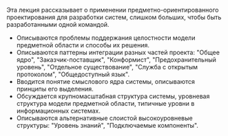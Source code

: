 Эта лекция рассказывает о применении предметно-ориентированного проектирования для разработки систем, слишком больших, чтобы быть разработанными одной командой.

- Описываются проблемы поддержания целостности модели предметной области и способы их решения.
- Описываются паттерны интеграции разных частей проекта: "Общее ядро", "Заказчик-поставщик", "Конформист", "Предохранительный уровень", "Отдельное существование", "Служба с открытым протоколом", "Общедоступный язык".
- Вводится понятие смыслового ядра системы, описываются принципы его выделения.
- Обсуждается крупномасштабная структура системы, уровневая структура модели предметной области, типичные уровни в информационных системах.
- Описываются альтернативные слоистой высокоуровневые структуры: "Уровень знаний", "Подключаемые компоненты".